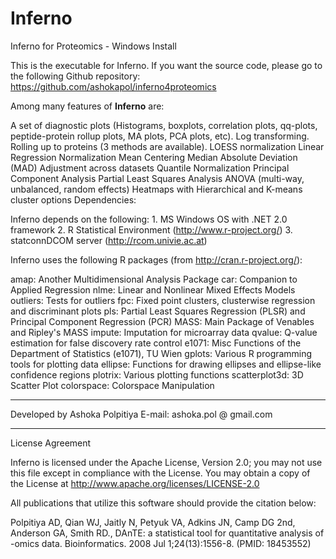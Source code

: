 # Inferno
Inferno for Proteomics - Windows Install

This is the executable for Inferno. If you want the source code, please go to the following Github repository:
https://github.com/ashokapol/inferno4proteomics

Among many features of **Inferno** are:

A set of diagnostic plots (Histograms, boxplots, correlation plots, qq-plots, peptide-protein rollup plots, MA plots, PCA plots, etc).
Log transforming.
Rolling up to proteins (3 methods are available).
LOESS normalization
Linear Regression Normalization
Mean Centering
Median Absolute Deviation (MAD) Adjustment across datasets
Quantile Normalization
Principal Component Analysis
Partial Least Squares Analysis
ANOVA (multi-way, unbalanced, random effects)
Heatmaps with Hierarchical and K-means cluster options
Dependencies:

Inferno depends on the following: 1. MS Windows OS with .NET 2.0 framework 2. R Statistical Environment (http://www.r-project.org/) 3. statconnDCOM server (http://rcom.univie.ac.at)

Inferno uses the following R packages (from http://cran.r-project.org/):

amap: Another Multidimensional Analysis Package
car: Companion to Applied Regression
nlme: Linear and Nonlinear Mixed Effects Models
outliers: Tests for outliers
fpc: Fixed point clusters, clusterwise regression and discriminant plots
pls: Partial Least Squares Regression (PLSR) and Principal Component Regression (PCR)
MASS: Main Package of Venables and Ripley's MASS
impute: Imputation for microarray data
qvalue: Q-value estimation for false discovery rate control
e1071: Misc Functions of the Department of Statistics (e1071), TU Wien
gplots: Various R programming tools for plotting data
ellipse: Functions for drawing ellipses and ellipse-like confidence regions
plotrix: Various plotting functions
scatterplot3d: 3D Scatter Plot
colorspace: Colorspace Manipulation
***
Developed by Ashoka Polpitiya 
E-mail: ashoka.pol @ gmail.com
***
License Agreement

Inferno is licensed under the Apache License, Version 2.0; you may not use this file except in compliance with the License. You may obtain a copy of the License at http://www.apache.org/licenses/LICENSE-2.0

All publications that utilize this software should provide the citation below:

Polpitiya AD, Qian WJ, Jaitly N, Petyuk VA, Adkins JN, Camp DG 2nd, Anderson GA, Smith RD., DAnTE: a statistical tool for quantitative analysis of -omics data. Bioinformatics. 2008 Jul 1;24(13):1556-8. (PMID: 18453552)
